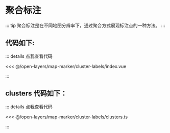 <script setup>
import Map from './index.vue'
</script>

# 聚合标注

::: tip
聚合标注是在不同地图分辨率下，通过聚合方式展现标注点的一种方法。
:::

<Map />

## 代码如下:

::: details 点我查看代码

<<< @/open-layers/map-marker/cluster-labels/index.vue

:::

## clusters 代码如下：

::: details 点我查看代码

<<< @/open-layers/map-marker/cluster-labels/clusters.ts

:::

